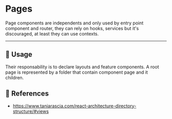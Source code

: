 # Pages

Page components are independents and only used by entry point component and router, they can rely on hooks, services but it's discouraged, at least they can use contexts.

* * *

## 📏 Usage

Their responsability is to declare layouts and feature components. A root page is represented by a folder that contain component page and it children.

## 🔗 References

-   <https://www.taniarascia.com/react-architecture-directory-structure/#views>
